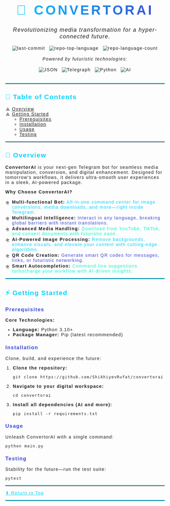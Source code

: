 <div id="top" style="font-family:'Orbitron',sans-serif;letter-spacing:1.5px;">

<div align="center" style="text-align:center;">
<h1 style="font-size:3em;letter-spacing:0.15em;background: linear-gradient(90deg,#00d2ff,#3a47d5);-webkit-background-clip: text;-webkit-text-fill-color: transparent;">🚀 CONVERTORAI</h1>
<p><em style="font-size:1.25em;">Revolutionizing media transformation for a hyper-connected future.</em></p>

<img alt="last-commit" src="https://img.shields.io/github/last-commit/ShikhiyevRufat/convertorai?style=flat&logo=git&logoColor=white&color=0ff2c3" class="inline-block mx-1" style="margin: 4px;">
<img alt="repo-top-language" src="https://img.shields.io/github/languages/top/ShikhiyevRufat/convertorai?style=flat&color=0ff2c3" class="inline-block mx-1" style="margin: 4px;">
<img alt="repo-language-count" src="https://img.shields.io/github/languages/count/ShikhiyevRufat/convertorai?style=flat&color=0ff2c3" class="inline-block mx-1" style="margin: 4px;">
<p><em>Powered by futuristic technologies:</em></p>
<img alt="JSON" src="https://img.shields.io/badge/JSON-232526.svg?style=flat&logo=JSON&logoColor=white" class="inline-block mx-1" style="margin: 4px;">
<img alt="Telegraph" src="https://img.shields.io/badge/Telegraph-232526.svg?style=flat&logo=Telegraph&logoColor=white" class="inline-block mx-1" style="margin: 4px;">
<img alt="Python" src="https://img.shields.io/badge/Python-00d2ff.svg?style=flat&logo=Python&logoColor=white" class="inline-block mx-1" style="margin: 4px;">
<img alt="AI" src="https://img.shields.io/badge/AI-Powered-3a47d5.svg?style=flat&logo=OpenAI&logoColor=white" class="inline-block mx-1" style="margin: 4px;">
</div>
<br>
<hr style="border-top:2px solid #00d2ff;">
<h2 style="color:#00d2ff;">🧭 Table of Contents</h2>
<ul style="list-style-type: '⟁ ';padding-left:1.5em;">
<li><a href="#overview">Overview</a></li>
<li><a href="#getting-started">Getting Started</a>
  <ul>
    <li><a href="#prerequisites">Prerequisites</a></li>
    <li><a href="#installation">Installation</a></li>
    <li><a href="#usage">Usage</a></li>
    <li><a href="#testing">Testing</a></li>
  </ul>
</li>
</ul>
<hr style="border-top:2px solid #00d2ff;">
<h2 id="overview" style="color:#00d2ff;">🌌 Overview</h2>
<p>
<b>ConvertorAI</b> is your next-gen Telegram bot for seamless media manipulation, conversion, and digital enhancement. Designed for tomorrow's workflows, it delivers ultra-smooth user experiences in a sleek, AI-powered package.
</p>
<p><strong>Why Choose ConvertorAI?</strong></p>
<ul style="list-style-type: '🛸 ';padding-left:1.5em;">
<li><b>Multi-functional Bot:</b> <span style="color:#00d2ff;">All-in-one command center for image conversions, media downloads, and more—right inside Telegram.</span></li>
<li><b>Multilingual Intelligence:</b> <span style="color:#3a47d5;">Interact in any language, breaking global barriers with instant translations.</span></li>
<li><b>Advanced Media Handling:</b> <span style="color:#0ff2c3;">Download from YouTube, TikTok, and convert documents with futuristic ease.</span></li>
<li><b>AI-Powered Image Processing:</b> <span style="color:#00d2ff;">Remove backgrounds, enhance visuals, and elevate your content with cutting-edge algorithms.</span></li>
<li><b>QR Code Creation:</b> <span style="color:#3a47d5;">Generate smart QR codes for messages, links, or futuristic networking.</span></li>
<li><b>Smart Autocompletion:</b> <span style="color:#0ff2c3;">Command-line suggestions turbocharge your workflow with AI-driven insights.</span></li>
</ul>
<hr style="border-top:2px solid #00d2ff;">
<h2 id="getting-started" style="color:#00d2ff;">⚡ Getting Started</h2>
<h3 id="prerequisites" style="color:#3a47d5;">Prerequisites</h3>
<p>
<b>Core Technologies:</b>
</p>
<ul>
  <li><b>Language:</b> Python 3.10+</li>
  <li><b>Package Manager:</b> Pip (latest recommended)</li>
</ul>
<h3 id="installation" style="color:#3a47d5;">Installation</h3>
<p>Clone, build, and experience the future:</p>
<ol>
<li>
<p><b>Clone the repository:</b></p>
<pre><code class="language-sh">git clone https://github.com/ShikhiyevRufat/convertorai</code></pre>
</li>
<li>
<p><b>Navigate to your digital workspace:</b></p>
<pre><code class="language-sh">cd convertorai</code></pre>
</li>
<li>
<p><b>Install all dependencies (AI and more):</b></p>
<pre><code class="language-sh">pip install -r requirements.txt</code></pre>
</li>
</ol>

<h3 id="usage" style="color:#3a47d5;">Usage</h3>
<p>Unleash ConvertorAI with a single command:</p>
<pre><code class="language-sh">python main.py</code></pre>

<h3 id="testing" style="color:#3a47d5;">Testing</h3>
<p>Stability for the future—run the test suite:</p>
<pre><code class="language-sh">pytest</code></pre>
<hr style="border-top:2px solid #00d2ff;">

<div align="left"><a href="#top" style="color:#00d2ff;">⬆ Return to Top</a></div>
<hr style="border-top:2px solid #00d2ff;">
</div>
